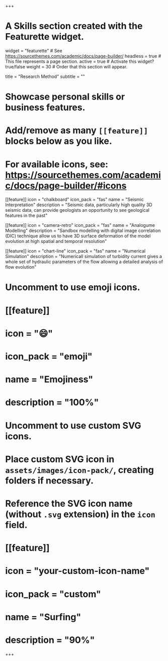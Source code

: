 +++
# A Skills section created with the Featurette widget.
widget = "featurette"  # See https://sourcethemes.com/academic/docs/page-builder/
headless = true  # This file represents a page section.
active = true  # Activate this widget? true/false
weight = 30  # Order that this section will appear.

title = "Research Method"
subtitle = ""

# Showcase personal skills or business features.
# 
# Add/remove as many `[[feature]]` blocks below as you like.
# 
# For available icons, see: https://sourcethemes.com/academic/docs/page-builder/#icons

[[feature]]
  icon = "chalkboard"
  icon_pack = "fas"
  name = "Seismic Interpretation"
  description = "Seismic data, particularly high quality 3D seismic data, can provide geologists an opportunity to see geological features in the past"
  
[[feature]]
  icon = "camera-retro"
  icon_pack = "fas"
  name = "Analogume Modelling"
  description = "Sandbox modelling with digital image correlation (DIC) technique allow us to have 3D surface deformation of the model evolution at high spatial and temporal resolution"  
  
[[feature]]
  icon = "chart-line"
  icon_pack = "fas"
  name = "Numerical Simulation"
  description = "Numericall simulation of turbidity current gives a whole set of hydraulic parameters of the flow allowing a detailed analysis of flow evolution"

# Uncomment to use emoji icons.
# [[feature]]
#  icon = ":smile:"
#  icon_pack = "emoji"
#  name = "Emojiness"
#  description = "100%"  

# Uncomment to use custom SVG icons.
# Place custom SVG icon in `assets/images/icon-pack/`, creating folders if necessary.
# Reference the SVG icon name (without `.svg` extension) in the `icon` field.
# [[feature]]
#  icon = "your-custom-icon-name"
#  icon_pack = "custom"
#  name = "Surfing"
#  description = "90%"

+++
